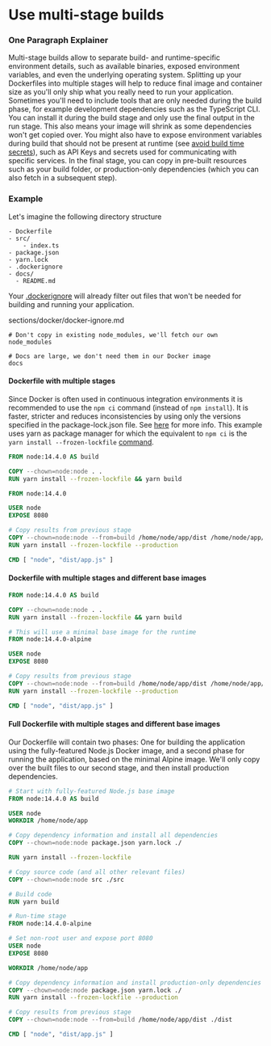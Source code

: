 # Use multi-stage builds

### One Paragraph Explainer

Multi-stage builds allow to separate build- and runtime-specific environment details, such as available binaries, exposed environment variables, and even the underlying operating system. Splitting up your Dockerfiles into multiple stages will help to reduce final image and container size as you'll only ship what you really need to run your application. Sometimes you'll need to include tools that are only needed during the build phase, for example development dependencies such as the TypeScript CLI. You can install it during the build stage and only use the final output in the run stage. This also means your image will shrink as some dependencies won't get copied over. You might also have to expose environment variables during build that should not be present at runtime (see [avoid build time secrets](/sections/docker/avoid-build-time-secrets.md)), such as API Keys and secrets used for communicating with specific services. In the final stage, you can copy in pre-built resources such as your build folder, or production-only dependencies (which you can also fetch in a subsequent step).

### Example

Let's imagine the following directory structure

```
- Dockerfile
- src/
    - index.ts
- package.json
- yarn.lock
- .dockerignore
- docs/
  - README.md
```

Your [.dockerignore](../docker/docker-ignore.md) will already filter out files that won't be needed for building and running your application.


sections/docker/docker-ignore.md
```
# Don't copy in existing node_modules, we'll fetch our own
node_modules

# Docs are large, we don't need them in our Docker image
docs
```

#### Dockerfile with multiple stages

Since Docker is often used in continuous integration environments it is recommended to use the `npm ci` command (instead of `npm install`). It is faster, stricter and reduces inconsistencies by using only the versions specified in the package-lock.json file. See [here](https://docs.npmjs.com/cli/ci.html#description) for more info. This example uses yarn as package manager for which the equivalent to `npm ci` is the `yarn install --frozen-lockfile` [command](https://classic.yarnpkg.com/en/docs/cli/install/).

```dockerfile
FROM node:14.4.0 AS build

COPY --chown=node:node . .
RUN yarn install --frozen-lockfile && yarn build

FROM node:14.4.0

USER node
EXPOSE 8080

# Copy results from previous stage
COPY --chown=node:node --from=build /home/node/app/dist /home/node/app/package.json /home/node/app/yarn.lock ./
RUN yarn install --frozen-lockfile --production

CMD [ "node", "dist/app.js" ]
```

#### Dockerfile with multiple stages and different base images

```dockerfile
FROM node:14.4.0 AS build

COPY --chown=node:node . .
RUN yarn install --frozen-lockfile && yarn build

# This will use a minimal base image for the runtime
FROM node:14.4.0-alpine

USER node
EXPOSE 8080

# Copy results from previous stage
COPY --chown=node:node --from=build /home/node/app/dist /home/node/app/package.json /home/node/app/yarn.lock ./
RUN yarn install --frozen-lockfile --production

CMD [ "node", "dist/app.js" ]
```

#### Full Dockerfile with multiple stages and different base images

Our Dockerfile will contain two phases: One for building the application using the fully-featured Node.js Docker image,
and a second phase for running the application, based on the minimal Alpine image. We'll only copy over the built files to our second stage,
and then install production dependencies.

```dockerfile
# Start with fully-featured Node.js base image
FROM node:14.4.0 AS build

USER node
WORKDIR /home/node/app

# Copy dependency information and install all dependencies
COPY --chown=node:node package.json yarn.lock ./

RUN yarn install --frozen-lockfile

# Copy source code (and all other relevant files)
COPY --chown=node:node src ./src

# Build code
RUN yarn build

# Run-time stage
FROM node:14.4.0-alpine

# Set non-root user and expose port 8080
USER node
EXPOSE 8080

WORKDIR /home/node/app

# Copy dependency information and install production-only dependencies
COPY --chown=node:node package.json yarn.lock ./
RUN yarn install --frozen-lockfile --production

# Copy results from previous stage
COPY --chown=node:node --from=build /home/node/app/dist ./dist

CMD [ "node", "dist/app.js" ]
```
